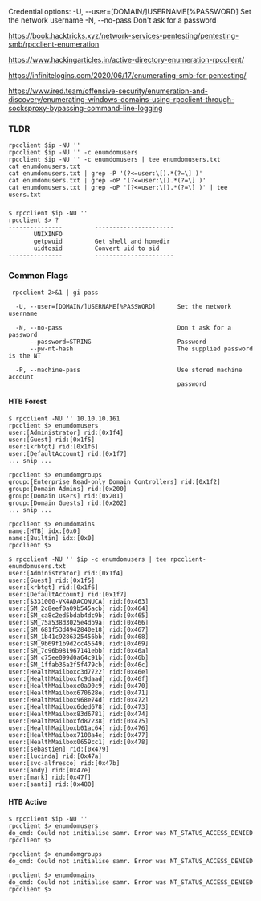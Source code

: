 Credential options:
  -U, --user=[DOMAIN/]USERNAME[%PASSWORD]      Set the network username
  -N, --no-pass                                Don't ask for a password

https://book.hacktricks.xyz/network-services-pentesting/pentesting-smb/rpcclient-enumeration

https://www.hackingarticles.in/active-directory-enumeration-rpcclient/

https://infinitelogins.com/2020/06/17/enumerating-smb-for-pentesting/

https://www.ired.team/offensive-security/enumeration-and-discovery/enumerating-windows-domains-using-rpcclient-through-socksproxy-bypassing-command-line-logging

### TLDR
```
rpcclient $ip -NU ''
rpcclient $ip -NU '' -c enumdomusers
rpcclient $ip -NU '' -c enumdomusers | tee enumdomusers.txt
cat enumdomusers.txt
cat enumdomusers.txt | grep -P '(?<=user:\[).*(?=\] )'
cat enumdomusers.txt | grep -oP '(?<=user:\[).*(?=\] )'
cat enumdomusers.txt | grep -oP '(?<=user:\[).*(?=\] )' | tee users.txt
```
### 
```
$ rpcclient $ip -NU ''
rpcclient $> ?
---------------         ----------------------
       UNIXINFO
       getpwuid         Get shell and homedir
       uidtosid         Convert uid to sid
---------------         ----------------------
```
### Common Flags
```
 rpcclient 2>&1 | gi pass
  
  -U, --user=[DOMAIN/]USERNAME[%PASSWORD]      Set the network username
  
  -N, --no-pass                                Don't ask for a password
      --password=STRING                        Password
      --pw-nt-hash                             The supplied password is the NT

  -P, --machine-pass                           Use stored machine account
                                               password
```
#### HTB Forest
```
$ rpcclient -NU '' 10.10.10.161
rpcclient $> enumdomusers
user:[Administrator] rid:[0x1f4]
user:[Guest] rid:[0x1f5]
user:[krbtgt] rid:[0x1f6]
user:[DefaultAccount] rid:[0x1f7]
... snip ...

rpcclient $> enumdomgroups
group:[Enterprise Read-only Domain Controllers] rid:[0x1f2]
group:[Domain Admins] rid:[0x200]
group:[Domain Users] rid:[0x201]
group:[Domain Guests] rid:[0x202]
... snip ...

rpcclient $> enumdomains
name:[HTB] idx:[0x0]
name:[Builtin] idx:[0x0]
rpcclient $>
```

```
$ rpcclient -NU '' $ip -c enumdomusers | tee rpcclient-enumdomusers.txt
user:[Administrator] rid:[0x1f4]
user:[Guest] rid:[0x1f5]
user:[krbtgt] rid:[0x1f6]
user:[DefaultAccount] rid:[0x1f7]
user:[$331000-VK4ADACQNUCA] rid:[0x463]
user:[SM_2c8eef0a09b545acb] rid:[0x464]
user:[SM_ca8c2ed5bdab4dc9b] rid:[0x465]
user:[SM_75a538d3025e4db9a] rid:[0x466]
user:[SM_681f53d4942840e18] rid:[0x467]
user:[SM_1b41c9286325456bb] rid:[0x468]
user:[SM_9b69f1b9d2cc45549] rid:[0x469]
user:[SM_7c96b981967141ebb] rid:[0x46a]
user:[SM_c75ee099d0a64c91b] rid:[0x46b]
user:[SM_1ffab36a2f5f479cb] rid:[0x46c]
user:[HealthMailboxc3d7722] rid:[0x46e]
user:[HealthMailboxfc9daad] rid:[0x46f]
user:[HealthMailboxc0a90c9] rid:[0x470]
user:[HealthMailbox670628e] rid:[0x471]
user:[HealthMailbox968e74d] rid:[0x472]
user:[HealthMailbox6ded678] rid:[0x473]
user:[HealthMailbox83d6781] rid:[0x474]
user:[HealthMailboxfd87238] rid:[0x475]
user:[HealthMailboxb01ac64] rid:[0x476]
user:[HealthMailbox7108a4e] rid:[0x477]
user:[HealthMailbox0659cc1] rid:[0x478]
user:[sebastien] rid:[0x479]
user:[lucinda] rid:[0x47a]
user:[svc-alfresco] rid:[0x47b]
user:[andy] rid:[0x47e]
user:[mark] rid:[0x47f]
user:[santi] rid:[0x480]
```

#### HTB Active
```
$ rpcclient $ip -NU ''
rpcclient $> enumdomusers
do_cmd: Could not initialise samr. Error was NT_STATUS_ACCESS_DENIED
rpcclient $> 

rpcclient $> enumdomgroups
do_cmd: Could not initialise samr. Error was NT_STATUS_ACCESS_DENIED

rpcclient $> enumdomains
do_cmd: Could not initialise samr. Error was NT_STATUS_ACCESS_DENIED
rpcclient $>
```
### 
```

```
### 
```

```
### 
```

```

### 
```

```
### 
```

```
### 
```

```
### 
```

```
### 
```

```
### 
```

```
### 
```

```
### 
```

```

